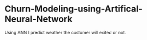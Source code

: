 # Churn-Modeling-using-Artifical-Neural-Network
Using ANN I predict weather the customer will exited or not.
